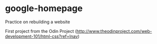 # google-homepage
Practice on rebuilding a website

First project from the Odin Project (http://www.theodinproject.com/web-development-101/html-css?ref=lnav)
